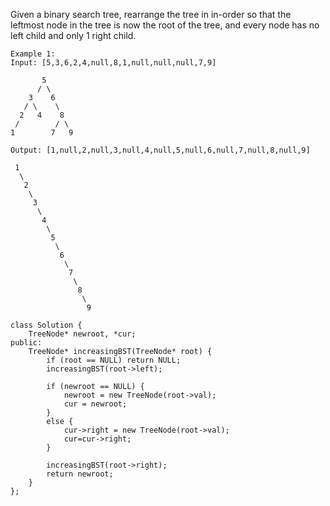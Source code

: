 Given a binary search tree, rearrange the tree in in-order so that the leftmost node in the tree is now the root of the tree, and every node has no left child and only 1 right child.

```
Example 1:
Input: [5,3,6,2,4,null,8,1,null,null,null,7,9]

       5
      / \
    3    6
   / \    \
  2   4    8
 /        / \ 
1        7   9

Output: [1,null,2,null,3,null,4,null,5,null,6,null,7,null,8,null,9]

 1
  \
   2
    \
     3
      \
       4
        \
         5
          \
           6
            \
             7
              \
               8
                \
                 9  
 ```


```
class Solution {
    TreeNode* newroot, *cur;
public:
    TreeNode* increasingBST(TreeNode* root) {
        if (root == NULL) return NULL;
        increasingBST(root->left);
        
        if (newroot == NULL) { 
            newroot = new TreeNode(root->val);
            cur = newroot;
        }
        else {
            cur->right = new TreeNode(root->val);
            cur=cur->right;
        }
        
        increasingBST(root->right);
        return newroot;
    }
};
```